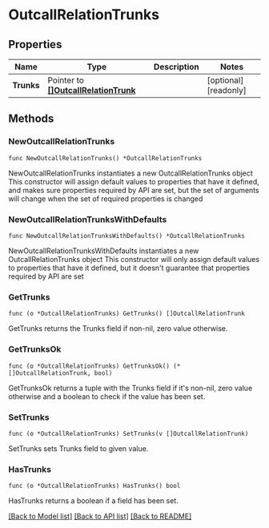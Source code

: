 # OutcallRelationTrunks

## Properties

Name | Type | Description | Notes
------------ | ------------- | ------------- | -------------
**Trunks** | Pointer to [**[]OutcallRelationTrunk**](OutcallRelationTrunk.md) |  | [optional] [readonly]

## Methods

### NewOutcallRelationTrunks

`func NewOutcallRelationTrunks() *OutcallRelationTrunks`

NewOutcallRelationTrunks instantiates a new OutcallRelationTrunks object
This constructor will assign default values to properties that have it defined,
and makes sure properties required by API are set, but the set of arguments
will change when the set of required properties is changed

### NewOutcallRelationTrunksWithDefaults

`func NewOutcallRelationTrunksWithDefaults() *OutcallRelationTrunks`

NewOutcallRelationTrunksWithDefaults instantiates a new OutcallRelationTrunks object
This constructor will only assign default values to properties that have it defined,
but it doesn't guarantee that properties required by API are set

### GetTrunks

`func (o *OutcallRelationTrunks) GetTrunks() []OutcallRelationTrunk`

GetTrunks returns the Trunks field if non-nil, zero value otherwise.

### GetTrunksOk

`func (o *OutcallRelationTrunks) GetTrunksOk() (*[]OutcallRelationTrunk, bool)`

GetTrunksOk returns a tuple with the Trunks field if it's non-nil, zero value otherwise
and a boolean to check if the value has been set.

### SetTrunks

`func (o *OutcallRelationTrunks) SetTrunks(v []OutcallRelationTrunk)`

SetTrunks sets Trunks field to given value.

### HasTrunks

`func (o *OutcallRelationTrunks) HasTrunks() bool`

HasTrunks returns a boolean if a field has been set.

[[Back to Model list]](../README.md#documentation-for-models) [[Back to API list]](../README.md#documentation-for-api-endpoints) [[Back to README]](../README.md)
